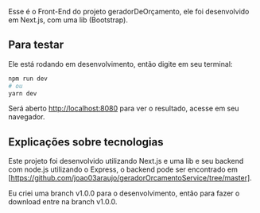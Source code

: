 Esse é o Front-End do projeto geradorDeOrçamento, ele foi desenvolvido em Next.js, com uma lib (Bootstrap).

## Para testar

Ele está rodando em desenvolvimento, então digite em seu terminal:

```bash
npm run dev
# ou
yarn dev
```

Será aberto [http://localhost:8080](http://localhost:8080) para ver o resultado, acesse em seu navegador.


## Explicações sobre tecnologias

Este projeto foi desenvolvido utilizando Next.js e uma lib e seu backend com node.js utilizando o Express, o backend pode ser encontrado em [https://github.com/joao03araujo/geradorOrcamentoService/tree/master].

Eu criei uma branch v1.0.0 para o desenvolvimento, então para fazer o download entre na branch v1.0.0.
